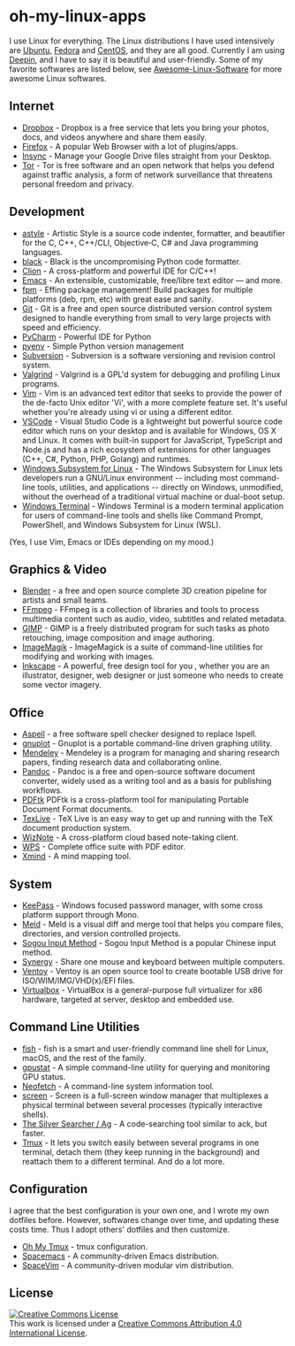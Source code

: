 # oh-my-linux-apps

I use Linux for everything. The Linux distributions I have used intensively are [Ubuntu](https://www.ubuntu.com/), [Fedora](https://getfedora.org/) and [CentOS](https://www.centos.org/), and they are all good. Currently I am using [Deepin](https://www.deepin.org/en/), and I have to say it is beautiful and user-friendly. Some of my favorite softwares are listed below, see [Awesome-Linux-Software](https://github.com/luong-komorebi/Awesome-Linux-Software) for more awesome Linux softwares.

## Internet
- [Dropbox](https://www.dropbox.com/install?os=lnx) - Dropbox is a free service that lets you bring your photos, docs, and videos anywhere and share them easily.
- [Firefox](https://www.mozilla.org/en-US/firefox/) - A popular Web Browser with a lot of plugins/apps.
- [Insync](https://www.insynchq.com) - Manage your Google Drive files straight from your Desktop.
- [Tor](https://www.torproject.org/) - Tor is free software and an open network that helps you defend against traffic analysis, a form of network surveillance that threatens personal freedom and privacy.

## Development
- [astyle](http://astyle.sourceforge.net/) - Artistic Style is a source code indenter, formatter, and beautifier for the C, C++, C++/CLI, Objective‑C, C# and Java programming languages.
- [black](https://github.com/ambv/black) - Black is the uncompromising Python code formatter.
- [Clion](https://www.jetbrains.com/clion/) - A cross-platform and powerful IDE for C/C++!
- [Emacs](https://www.gnu.org/software/emacs/) - An extensible, customizable, free/libre text editor — and more.
- [fpm](https://fpm.readthedocs.io/en/latest/) - Effing package management! Build packages for multiple platforms (deb, rpm, etc) with great ease and sanity. 
- [Git](https://git-scm.com/) - Git is a free and open source distributed version control system designed to handle everything from small to very large projects with speed and efficiency.
- [PyCharm](https://www.jetbrains.com/pycharm/) - Powerful IDE for Python 
- [pyenv](https://github.com/pyenv/pyenv) - Simple Python version management
- [Subversion](https://subversion.apache.org/) - Subversion is a software versioning and revision control system.
- [Valgrind](http://valgrind.org/) - Valgrind is a GPL'd system for debugging and profiling Linux programs.
- [Vim](http://www.vim.org/download.php) - Vim is an advanced text editor that seeks to provide the power of the de-facto Unix editor 'Vi', with a more complete feature set. It's useful whether you're already using vi or using a different editor.
- [VSCode](https://code.visualstudio.com) - Visual Studio Code is a lightweight but powerful source code editor which runs on your desktop and is available for Windows, OS X and Linux. It comes with built-in support for JavaScript, TypeScript and Node.js and has a rich ecosystem of extensions for other languages (C++, C#, Python, PHP, Golang) and runtimes.
- [Windows Subsystem for Linux](https://docs.microsoft.com/en-us/windows/wsl/) - The Windows Subsystem for Linux lets developers run a GNU/Linux environment -- including most command-line tools, utilities, and applications -- directly on Windows, unmodified, without the overhead of a traditional virtual machine or dual-boot setup.
- [Windows Terminal](https://docs.microsoft.com/en-us/windows/terminal/) - Windows Terminal is a modern terminal application for users of command-line tools and shells like Command Prompt, PowerShell, and Windows Subsystem for Linux (WSL).

(Yes, I use Vim, Emacs or IDEs depending on my mood.)

## Graphics & Video
- [Blender](https://www.blender.org/) - a free and open source complete 3D creation pipeline for artists and small teams.
- [FFmpeg](https://www.ffmpeg.org/) - FFmpeg is a collection of libraries and tools to process multimedia content such as audio, video, subtitles and related metadata.
- [GIMP](https://www.gimp.org/downloads/) - GIMP is a freely distributed program for such tasks as photo retouching, image composition and image authoring.
- [ImageMagik](http://www.imagemagick.org/script/index.php) - ImageMagick is a suite of command-line utilities for modifying and working with images.
- [Inkscape](https://inkscape.org/en/) - A powerful, free design tool for you , whether you are an illustrator, designer, web designer or just someone who needs to create some vector imagery.

## Office
- [Aspell](http://aspell.net/) - a free software spell checker designed to replace Ispell.
- [gnuplot](http://www.gnuplot.info/) - Gnuplot is a portable command-line driven graphing utility.
- [Mendeley](https://www.mendeley.com/) - Mendeley is a program for managing and sharing research papers, finding research data and collaborating online.
- [Pandoc](https://pandoc.org/) - Pandoc is a free and open-source software document converter, widely used as a writing tool and as a basis for publishing workflows.
- [PDFtk](https://www.pdflabs.com/tools/pdftk-the-pdf-toolkit/) PDFtk is a cross-platform tool for manipulating Portable Document Format documents.
- [TexLive](https://www.tug.org/texlive/) - TeX Live is an easy way to get up and running with the TeX document production system.
- [WizNote](https://github.com/wizteam/wizqtclient) - A cross-platform cloud based note-taking client.
- [WPS](https://www.wps.com) - Complete office suite with PDF editor.
- [Xmind](http://www.xmind.net/) - A mind mapping tool.

## System
- [KeePass](https://www.keepass.info/) - Windows focused password manager, with some cross platform support through Mono.
- [Meld](http://meldmerge.org/) - Meld is a visual diff and merge tool that helps you compare files, directories, and version controlled projects.
- [Sogou Input Method](https://pinyin.sogou.com/linux/) - Sogou Input Method is a popular Chinese input method.
- [Synergy](https://symless.com/synergy) - Share one mouse and keyboard between multiple computers.
- [Ventoy](https://www.ventoy.net) - Ventoy is an open source tool to create bootable USB drive for ISO/WIM/IMG/VHD(x)/EFI files.
- [Virtualbox](https://www.virtualbox.org/) - VirtualBox is a general-purpose full virtualizer for x86 hardware, targeted at server, desktop and embedded use.

## Command Line Utilities
- [fish](https://fishshell.com/) - fish is a smart and user-friendly command line shell for Linux, macOS, and the rest of the family.
- [gpustat](https://github.com/wookayin/gpustat) - A simple command-line utility for querying and monitoring GPU status.
- [Neofetch](https://github.com/dylanaraps/neofetch) - A command-line system information tool.
- [screen](https://linux.die.net/man/1/screen) - Screen is a full-screen window manager that multiplexes a physical terminal between several processes (typically interactive shells).
- [The Silver Searcher / Ag](https://github.com/ggreer/the_silver_searcher) - A code-searching tool similar to ack, but faster.
- [Tmux](https://tmux.github.io/) - It lets you switch easily between several programs in one terminal, detach them (they keep running in the background) and reattach them to a different terminal. And do a lot more.

## Configuration

I agree that the best configuration is your own one, and I wrote my own dotfiles before. However, softwares change over time, and updating these costs time. Thus I adopt others' dotfiles and then customize.

- [Oh My Tmux](https://github.com/gpakosz/.tmux) - tmux configuration.
- [Spacemacs](http://spacemacs.org/) - A community-driven Emacs distribution.
- [SpaceVim](https://spacevim.org/) - A community-driven modular vim distribution.

## License

<a rel="license" href="http://creativecommons.org/licenses/by/4.0/"><img alt="Creative Commons License" style="border-width:0" src="https://i.creativecommons.org/l/by/4.0/88x31.png" /></a><br />This work is licensed under a <a rel="license" href="http://creativecommons.org/licenses/by/4.0/">Creative Commons Attribution 4.0 International License</a>.
